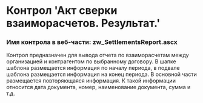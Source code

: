 ﻿---
description: 2.4.9.1
---
# Контрол 'Акт сверки взаиморасчетов. Результат.'
### Имя контрола в веб-части: zw_SettlementsReport.ascx
Контрол предназначен для вывода отчета по взаиморасчетам между организацией и контрагентом по выбранному договору.
В шапке шаблона размещается информация по началу периода, в подвале шаблона размещается информация на конец периода.
В основной части размещается повторяющаяся информация. К такой информации относится дата документа, номер, наименование документа, сумма и т.д.


